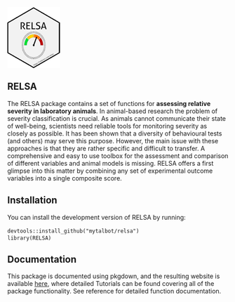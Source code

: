 
<img src="man/figures/logo.png" align="center" alt="" width="120" />

RELSA
-----

The RELSA package contains a set of functions for **assessing relative severity in laboratory animals**. In animal-based research the problem of severity classification is crucial. As animals cannot communicate their state of well-being, scientists need reliable tools for monitoring severity as closely as possible. It has been shown that a diversity of behavioural tests (and others) may serve this purpose. However, the main issue with these approaches is that they are rather specific and difficult to transfer. A comprehensive and easy to use toolbox for the assessment and comparison of different variables and animal models is missing. RELSA offers a first glimpse into this matter by combining any set of experimental outcome variables into a single composite score.

Installation
------------

You can install the development version of RELSA by running:

    devtools::install_github("mytalbot/relsa")
    library(RELSA)

Documentation
-------------

This package is documented using pkgdown, and the resulting website is available [here](https://talbotsr.com/RELSA), where detailed Tutorials can be found covering all of the package functionality. See reference for detailed function documentation.
